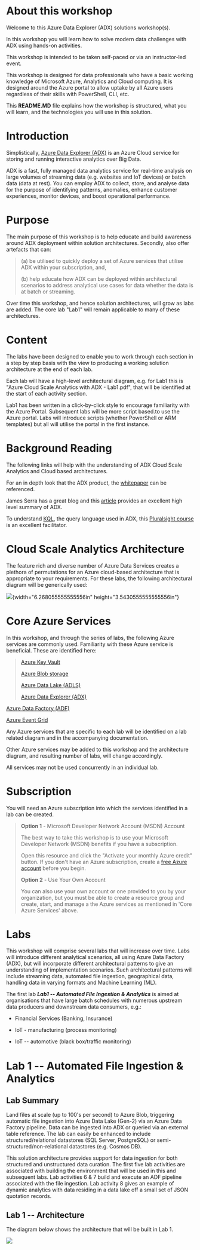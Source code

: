 About this workshop
===================

Welcome to this Azure Data Explorer (ADX) solutions workshop(s).

In this workshop you will learn how to solve modern data challenges with
ADX using hands-on activities.

This workshop is intended to be taken self-paced or via an
instructor-led event.

This workshop is designed for data professionals who have a basic
working knowledge of Microsoft Azure, Analytics and Cloud computing. It
is designed around the Azure portal to allow uptake by all Azure users
regardless of their skills with PowerShell, CLI, etc.

This **README.MD** file explains how the workshop is structured, what
you will learn, and the technologies you will use in this solution.

Introduction
============

Simplistically, [Azure Data Explorer
(ADX)](https://azure.microsoft.com/en-us/services/data-explorer/) is an
Azure Cloud service for storing and running interactive analytics over
Big Data.

ADX is a fast, fully managed data analytics service for real-time
analysis on large volumes of streaming data (e.g. websites and IoT
devices) or batch data (data at rest). You can employ ADX to collect,
store, and analyse data for the purpose of identifying patterns,
anomalies, enhance customer experiences, monitor devices, and boost
operational performance.

Purpose
=======

The main purpose of this workshop is to help educate and build awareness
around ADX deployment within solution architectures. Secondly, also
offer artefacts that can:

> \(a) be utilised to quickly deploy a set of Azure services that utilise
> ADX within your subscription, and,
>
> \(b) help educate how ADX can be deployed within architectural scenarios
> to address analytical use cases for data whether the data is at batch or
> streaming.

Over time this workshop, and hence solution architectures, will grow as
labs are added. The core lab "Lab1" will remain applicable to many of
these architectures.

Content
=======

The labs have been designed to enable you to work through each section
in a step by step basis with the view to producing a working solution
architecture at the end of each lab.

Each lab will have a high-level architectural diagram, e.g. for Lab1
this is "Azure Cloud Scale Analytics with ADX - Lab1.pdf", that will be
identified at the start of each activity section.

Lab1 has been written in a click-by-click style to encourage familiarity
with the Azure Portal. Subsequent labs will be more script based.to use
the Azure portal. Labs will introduce scripts (whether PowerShell or ARM
templates) but all will utilise the portal in the first instance.

Background Reading
==================

The following links will help with the understanding of ADX Cloud Scale
Analytics and Cloud based architectures.

For an in depth look that the ADX product, the
[whitepaper](https://azure.microsoft.com/en-us/resources/azure-data-explorer/)
can be referenced.

James Serra has a great blog and this
[article](https://www.jamesserra.com/archive/2019/03/azure-data-explorer/)
provides an excellent high level summary of ADX.

To understand
[KQL](https://docs.microsoft.com/en-us/sharepoint/dev/general-development/keyword-query-language-kql-syntax-reference),
the query language used in ADX, this [Pluralsight
course](https://www.pluralsight.com/courses/kusto-query-language-kql-from-scratch)
is an excellent facilitator.

Cloud Scale Analytics Architecture
==================================

The feature rich and diverse number of Azure Data Services creates a
plethora of permutations for an Azure cloud-based architecture that is
appropriate to your requirements. For these labs, the following
architectural diagram will be generically used:

![](media/image1.png){width="6.268055555555556in"
height="3.5430555555555556in"}

Core Azure Services
===================

In this workshop, and through the series of labs, the following Azure
services are commonly used. Familiarity with these Azure service is
beneficial. These are identified here:

> [Azure Key
> Vault](https://azure.microsoft.com/en-us/services/key-vault)
>
> [Azure Blob
> storage](https://azure.microsoft.com/en-gb/services/storage/blobs/?&OCID=AID2000125_SEM_NLGqblqc&MarinID=NLGqblqc_79164918425499_azure%20blob%20storage_be_c__1266637735603846_kwd-79165081757877:loc-188&lnkd=Bing_Azure_Brand&msclkid=4db52d3c66491ef9feb0709dca602300&ef_id=XZ4wjAAAAD516UzT:20191012103421:s&dclid=CN-nnezCluUCFSMh0wodlHQDRg)
>
> [Azure Data Lake
> (ADLS)](https://docs.microsoft.com/en-us/azure/storage/blobs/data-lake-storage-introduction)
>
> [Azure Data Explorer
> (ADX)](https://azure.microsoft.com/en-gb/services/data-explorer/)

[Azure Data Factory
(ADF)](https://azure.microsoft.com/en-us/services/data-factory/)

[Azure Event
Grid](https://azure.microsoft.com/en-us/services/event-grid/)

Any Azure services that are specific to each lab will be identified on a
lab related diagram and in the accompanying documentation.

Other Azure services may be added to this workshop and the architecture
diagram, and resulting number of labs, will change accordingly.

All services may not be used concurrently in an individual lab.

Subscription
============

You will need an Azure subscription into which the services identified
in a lab can be created.

> **Option 1** - Microsoft Developer Network Account (MSDN) Account
>
> The best way to take this workshop is to use your Microsoft Developer
> Network (MSDN) benefits if you have a subscription.
>
> Open this resource and click the \"Activate your monthly Azure
> credit\" button. If you don\'t have an Azure subscription, create a
> [free Azure account](https://azure.microsoft.com/free/) before you
> begin.
>
> **Option 2** - Use Your Own Account
>
> You can also use your own account or one provided to you by your
> organization, but you must be able to create a resource group and
> create, start, and manage a the Azure services as mentioned in 'Core
> Azure Services' above.

Labs
====

This workshop will comprise several labs that will increase over time.
Labs will introduce different analytical scenarios, all using Azure Data
Factory (ADX), but will incorporate different architectural patterns to
give an understanding of implementation scenarios. Such architectural
patterns will include streaming data, automated file ingestion,
geographical data, handling data in varying formats and Machine Learning
(ML).

The first lab ***Lab1 -- Automated File Ingestion & Analytics*** is
aimed at organisations that have large batch schedules with numerous
upstream data producers and downstream data consumers, e.g.:

-   Financial Services (Banking, Insurance)

-   IoT - manufacturing (process monitoring)

-   IoT -- automotive (black box/traffic monitoring)

Lab 1 -- Automated File Ingestion & Analytics
=============================================

Lab Summary
-----------

Land files at scale (up to 100's per second) to Azure Blob, triggering
automatic file ingestion into Azure Data Lake (Gen-2) via an Azure Data
Factory pipeline. Data can be ingested into ADX or queried via an
external table reference. The lab can easily be enhanced to include
structured/relational datastores (SQL Server, PostgreSQL) or
semi-structured/non-relational datastores (e.g. Cosmos DB).

This solution architecture provides support for data ingestion for both
structured and unstructured data curation. The first five lab activities
are associated with building the environment that will be used in this
and subsequent labs. Lab activities 6 & 7 build and execute an ADF
pipeline associated with the file ingestion. Lab activity 8 gives an
example of dynamic analytics with data residing in a data lake off a
small set of JSON quotation records.

Lab 1 -- Architecture
---------------------

The diagram below shows the architecture that will be built in Lab 1.

![](media/image2.png)
